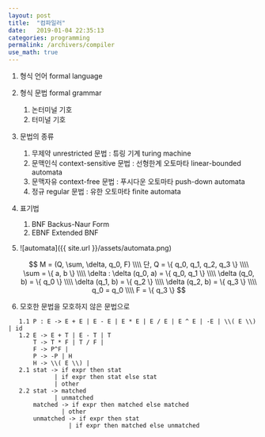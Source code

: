 ```yaml
---
layout: post
title:  "컴파일러"
date:   2019-01-04 22:35:13
categories: programming
permalink: /archivers/compiler
use_math: true
---
```

1. 형식 언어 formal language
2. 형식 문법 formal grammar
   1. 논터미널 기호
   2. 터미널 기호
3. 문법의 종류
   1. 무제약 unrestricted 문법 : 튜링 기계 turing machine
   2. 문맥인식 context-sensitive 문법 : 선형한계 오토마타 linear-bounded automata
   3. 문맥자유 context-free 문법 : 푸시다운 오토마타 push-down automata
   4. 정규 regular 문법 : 유한 오토마타 finite automata
4. 표기법
   1. BNF Backus-Naur Form
   2. EBNF Extended BNF
5. ![automata]({{ site.url }}/assets/automata.png)

   $$
   M = (Q, \sum, \delta, q_0, F) \\\\
   단, Q = \{ q_0, q_1, q_2, q_3 \} \\\\
   \sum = \{ a, b \} \\\\
   \delta : \delta (q_0, a) = \{ q_0, q_1 \} \\\\
   \delta (q_0, b) = \{ q_0 \} \\\\
   \delta (q_1, b) = \{ q_2 \} \\\\
   \delta (q_2, b) = \{ q_3 \} \\\\   
   q_0 = q_0 \\\\
   F = \{ q_3 \}
   $$
6. 모호한 문법을 모호하지 않은 문법으로
``` ebnf
   1.1 P : E -> E + E | E - E | E * E | E / E | E ^ E | -E | \\( E \\) | id  
   1.2 E -> E + T | E - T | T  
       T -> T * F | T / F | 
       F -> P^F | 
       P -> -P | H  
       H -> \\( E \\) | 
   2.1 stat -> if expr then stat  
             | if expr then stat else stat  
             | other  
   2.2 stat -> matched  
             | unmatched  
       matched -> if expr then matched else matched  
               | other  
       unmatched -> if expr then stat  
                 | if expr then matched else unmatched  
```                 